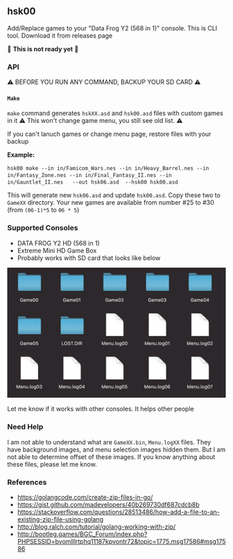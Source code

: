 ## hsk00

Add/Replace games to your "Data Frog Y2 (568 in 1)" console. This is CLI tool. Download it from releases page

🚧 **This is not ready yet** 🚧

### API

⚠️ BEFORE YOU RUN ANY COMMAND, BACKUP YOUR SD CARD ⚠️

#### `Make`

`make` command generates `hskXX.asd` and `hsk00.asd` files with custom games in it
⚠️ This won't change game menu, you still see old list. ⚠️

If you can't lanuch games or change menu page, restore files with your backup

**Example:**

```shell
hsk00 make --in in/Famicom_Wars.nes --in in/Heavy_Barrel.nes --in in/Fantasy_Zone.nes --in in/Final_Fantasy_II.nes --in in/Gauntlet_II.nes   --out hsk06.asd  --hsk00 hsk00.asd
```

This will generate new `hsk06.asd` and update `hsk00.asd`. Copy these two to `GameXX` directory. Your new games are available from number #25 to #30 (from `(06-1)*5` to `06 * 5`)

### Supported Consoles

- DATA FROG Y2 HD (568 in 1)
- Extreme Mini HD Game Box
- Probably works with SD card that looks like below

![data-frog-sd-card-files](./data-forg-sd-card-files.png)

Let me know if it works with other consoles. It helps other people

### Need Help

I am not able to understand what are `GameXX.bin`, `Menu.logXX` files. They have background images, and menu selection images hidden them. But I am not able to determine offset of these images. If you know anything about these files, please let me know.

### References

- https://golangcode.com/create-zip-files-in-go/
- https://gist.github.com/madevelopers/40b269730df687cdcb8b
- https://stackoverflow.com/questions/28513486/how-add-a-file-to-an-existing-zip-file-using-golang
- http://blog.ralch.com/tutorial/golang-working-with-zip/
- http://bootleg.games/BGC_Forum/index.php?PHPSESSID=bvomlllrtphq11187kpvontr72&topic=1775.msg17586#msg17586
